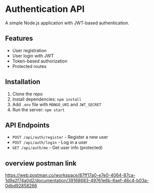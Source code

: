 # Authentication API

A simple Node.js application with JWT-based authentication.

## Features
- User registration
- User login with JWT
- Token-based authorization
- Protected routes

## Installation
1. Clone the repo
2. Install dependencies: `npm install`
3. Add `.env` file with `MONGO_URI` and `JWT_SECRET`
4. Run the server: `npm start`

## API Endpoints
- `POST /api/auth/register` - Register a new user
- `POST /api/auth/login` - Log in a user
- `GET /api/auth/me` - Get user info (protected)

## overview postman link
https://web.postman.co/workspace/87ff17a0-e7e0-4064-87ca-1d9a2f74a0d2/documentation/39168683-49761e6b-6aef-46c4-b03a-0dbd92858266
